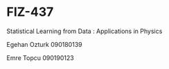 # FIZ-437
Statistical Learning from Data : Applications in Physics

Egehan Ozturk 090180139

Emre Topcu 090190123
